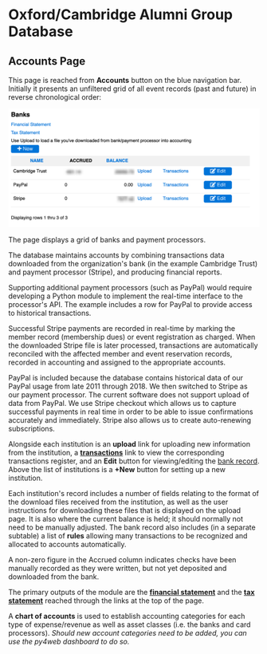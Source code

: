 # Oxford/Cambridge Alumni Group Database

## Accounts Page

This page is reached from **Accounts** button on the blue navigation bar. Initially it presents an unfiltered grid of all event records (past and future) in reverse chronological order:

![accounts page](images/accounts.png)

The page displays a grid of banks and payment processors.

The database maintains accounts by combining transactions data downloaded from the organization's bank (in the example Cambridge Trust) and payment processor (Stripe), and producing financial reports.

Supporting additional payment processors (such as PayPal) would require developing a Python module to implement the real-time interface to the processor's API. The example includes a row for PayPal to provide access to historical transactions.

Successful Stripe payments are recorded in real-time by marking the member record (membership dues) or event registration as charged. When the downloaded Stripe file is later processed, transactions are automatically reconciled with the affected member and event reservation records, recorded in accounting and assigned to the appropriate accounts.

PayPal is included because the database contains historical data of our PayPal usage from late 2011 through 2018. We then switched to Stripe as our payment processor. The current software does not support upload of data from PayPal. We use Stripe checkout which allows us to capture successful payments in real time in order to be able to issue confirmations accurately and immediately. Stripe also allows us to create auto-renewing subscriptions.

Alongside each institution is an **upload** link for uploading new information from the institution, a [**transactions**](account_transactions.md) link to view the corresponding transactions register, and an **Edit** button for viewing/editing the [bank record](bank_record.md). Above the list of institutions is a **+New** button for setting up a new institution.

Each institution's record includes a number of fields relating to the format of the download files received from the institution, as well as the user instructions for downloading these files that is displayed on the upload page. It is also where the current balance is held; it should normally not need to be manually adjusted. The bank record also includes (in a separate subtable) a list of **rules** allowing many transactions to be recognized and allocated to accounts automatically.

A non-zero figure in the Accrued column indicates checks have been manually recorded as they were written, but not yet deposited and downloaded from the bank.

The primary outputs of the module are the [**financial statement**](financial_statement.md) and the [**tax statement**](tax_statement.md) reached through the links at the top of the page.

A **chart of accounts** is used to establish accounting categories for each type of expense/revenue as well as asset classes (i.e. the banks and card processors). *Should new account categories need to be added, you can use the py4web dashboard to do so.*
